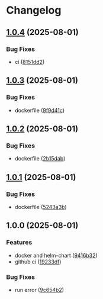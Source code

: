 # Changelog

## [1.0.4](https://github.com/36node/mysql-backup/compare/v1.0.3...v1.0.4) (2025-08-01)


### Bug Fixes

* ci ([8151dd2](https://github.com/36node/mysql-backup/commit/8151dd24436425da02db35ad547c28f744d37953))

## [1.0.3](https://github.com/36node/mysql-backup/compare/v1.0.2...v1.0.3) (2025-08-01)


### Bug Fixes

* dockerfile ([9f9d41c](https://github.com/36node/mysql-backup/commit/9f9d41cefa7fe2cb72988f6f51319f3e05482a0b))

## [1.0.2](https://github.com/36node/mysql-backup/compare/v1.0.1...v1.0.2) (2025-08-01)


### Bug Fixes

* dockerfile ([2b15dab](https://github.com/36node/mysql-backup/commit/2b15dab8410f6b63430cafd8c38375719b7924ac))

## [1.0.1](https://github.com/36node/mysql-backup/compare/v1.0.0...v1.0.1) (2025-08-01)


### Bug Fixes

* dockerfile ([5243a3b](https://github.com/36node/mysql-backup/commit/5243a3b11e937acf393cca8ef3e0adebd779338a))

## 1.0.0 (2025-08-01)


### Features

* docker and helm-chart ([9416b32](https://github.com/36node/mysql-backup/commit/9416b326ff9233c224c436bf8c7443a7de6ecf0c))
* github ci ([19233df](https://github.com/36node/mysql-backup/commit/19233dff1419cd7984e122edd113426486577944))


### Bug Fixes

* run error ([9c654b2](https://github.com/36node/mysql-backup/commit/9c654b21beb02fbcbcf2719f2bff061c03d95698))
